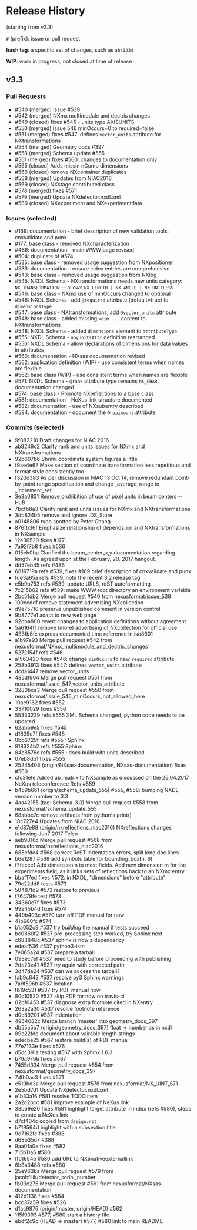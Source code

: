 
# Release History

(starting from v3.3)

**`#`** (prefix): issue or pull request

**hash tag**: a specific set of changes, such as `abc1234`

**WIP**: work in progress, not closed at time of release

## v3.3

### Pull Requests
* #540 (merged) issue #539
* #542 (merged) NXmx multimodule and dectris changes
* #549 (closed) fixes #545 - units type AXISUNITS
* #550 (merged) Issue 546 minOccurs=0 to required=false
* #551 (merged) fixes #547: defines ``vector_units`` attribute for NXtransformations
* #554 (merged) Geometry docs #397
* #558 (merged) Schema update #555
* #561 (merged) fixes #560: changes to documentation only
* #565 (closed) Adds missin nComp dimensions
* #566 (closed) remove NXcontainer duplicates
* #568 (merged) Updates from NIAC2016
* #569 (closed) NXstage contributed class
* #578 (merged) fixes #571
* #579 (merged) Update NXdetector.nxdl.xml
* #580 (closed) NXexperiment and NXexperimentdata

### Issues (selected)
* #169: documentation - brief description of new validation tools: cnxvalidate and punx
* #177: base class - removed NXcharacterization
* #486: documentation - main WWW page revised
* #504: duplicate of #574
* #535: base class - removed usage suggestion from NXpositioner
* #536: documentation - ensure index entries are comprehensive
* #543: base class - removed usage suggestion from NXlog
* #545: NXDL Schema - NXtransformations needs new units category: `NX_TRANSFORMATION` -- allows `NX_LENGTH | NX_ANGLE | NX_UNITLESS`
* #546: base class - NXmx use of minOccurs changed to optional
* #546: NXDL Schema - add `@required` attribute (default=true) to `dimensionsType`
* #547: base class - NXtransformations, add `@vector_units` attribute
* #548: base class - added missing `<dim ...` content to NXtransformations
* #548: NXDL Schema - added `dimensions` element to `attributeType` 
* #555: NXDL Schema - `anyUnitsAttr` definition rearranged
* #556: NXDL Schema - allow declarations of dimensions for data values in attributes
* #560: documentation - NXsas documentation revised
* #562: application definition (WIP) - use consistent terms when names are flexible
* #562: base class (WIP) - use consistent terms when names are flexible
* #571: NXDL Schema - `@rank` attribute type remains `NX_CHAR`, documentation changed
* #574: base class - Promote NXreflections to a base class
* #581: documentation - NeXus link structure documented
* #582: documentation - use of NXsubentry described
* #584: documentation - document the `@napimount` attribute

### Commits (selected)
* 9f082210 Draft changes for NIAC 2016
* ab9249c2 Clarify rank and units issues for NXmx and NXtransformations
* 92b607b6 Shrink coordinate system figures a little
* f9ae4e67 Make section of coordinate transformation less repetitous and format style consistently too
* f320d383 As per discussion in NIAC 13 Oct 14, remove redundant point-by-point range specification and change _average_range to _increment_set.
* 3e3a0831 Remove prohibition of use of pixel units in beam centers -- HJB
* 7bcfb8a3 Clarify rank and units issues for NXmx and NXtransformations
* 3db824b5 remove and ignore .DS_Store
* a0148806 typo spotted by Peter Chang
* 876fb36f Emphasize relationship of depends_on and NXtransformations in NXsample
* 12e36520 fixes #177
* 7a92f7b8 fixes #536
* 015eb0ba Clarified the beam_center_x,y documentation regarding length. As agreed upon at the February, 20, 2017 hangout.
* dd57eb45 refs #486
* 6819719a refs #539, fixes #169 brief description of cnxvalidate and punx
* fde3a65a refs #539, note the recent 3.2 release tag
* c5b9b753 refs #539, update URLS, reST autoformatting
* 7c215802 refs #539: make WWW root directory an environment variable
* 2bc51db2 Merge pull request #540 from nexusformat/issue_539
* 100ceddf remove statement advertising NXcollection
* d9e75710 preserve unpublished comment in version control
* 9b8777e1 adapt to new web page
* 92dba800 revert changes to application definitions without agreement
* 5a6164f1 remove (more) advertising of NXcollection for official use
* 433fb8fc express documented time reference in iso8601
* a1b97e93 Merge pull request #542 from nexusformat/NXmx_multimodule_and_dectris_changes
* 5272154f refs #546
* a1563420 fixes #546: change ``minOccurs`` to new ``required`` attribute
* 258b3913 fixes #547: defines ``vector_units`` attribute
* dcda1447 remove vector_units
* 485df904 Merge pull request #551 from nexusformat/issue_547_vector_units_attribute
* 3280bce3 Merge pull request #550 from nexusformat/issue_546_minOccurs_not_allowed_here
* 10ae9182 fixes #552
* 33710029 fixes #556
* 55333239 refs #555 XML Schema changed, python code needs to be updated
* 62abb9e5 fixes #545
* d1635e7f fixes #548
* 0bd6729f refs #555 : Sphinx
* 818324b2 refs #555 Sphinx
* 84c8576c refs #555 : docs build with units described
* 07eb8db1 fixes #555
* 25245408 (origin/NXsas-documentation, NXsas-documentation) fixes #560
* cfc31efe Added ub_matrix to NXsample as discussed on the 26.04.2017 NeXus teleconference Refs #559
* b459b661 (origin/schema_update_555) #555, #558: bumping NXDL version number to 3.3
* 4aa42155 (tag: Schema-3.3) Merge pull request #558 from nexusformat/schema_update_555
* 68abbc7c remove artifacts from python's print()
* 18c727e4 Updates from NIAC 2016
* e1d87e88 (origin/nxreflections_niac2016) NXreflections changes following Jun7 2017 Telco
* aeb9816c Merge pull request #568 from nexusformat/nxreflections_niac2016
* 685efde4 #568 correct ReST indentation errors, split long doc lines
* b6e1287 #568 add symbols table for bounding_box[n, 6]
* f7fecce1 Add dimension n to most fields. Add new dimension m for the experiments field, as it links sets of reflections back to an NXmx entry.
* bbaf17ed fixes #572: in NXDL, "dimensions" before "attribute"
* 79c22dd8 tests #573
* 50487fd9 #573 restore to previous
* f76479fe test #573
* 34360e7f fixes #573
* 99e45b4d fixes #574
* 449b403c #570 turn off PDF manual for now
* 41b660fc #574
* b1a052c9 #537 try *building* the manual if tests succeed
* bc0860f2 #537 pre-processing step worked, try Sphinx next
* c683848c #537 sphinx is now a dependency
* edeaf536 #537 python3-ism
* 7e065a24 #537 prepare a tarball
* 093ec7ef #537 need to study before proceeding with publishing
* 2de23e41 #537 try again with corrected path
* 3d47de24 #537 can we access the tarball?
* fab9c643 #537 resolve py3 Sphinx warnings
* 7a9f596b #537 location
* fb19c531 #537 try PDF manual now
* 80c10520 #537 skip PDF for now on travis-ci
* 02bf0453 #537 diagnose extra footnote cited in NXentry
* 263a2a30 #537 resolve footnote reference
* d0c89201 #537 indentation
* 4964082c Merge branch 'master' into geometry_docs_397
* db55a5b7 (origin/geometry_docs_397) float -> number as in nxdl
* 89c22fde document about vairable length strings
* edecbe25 #567 restore build(s) of PDF manual
* 77e7133e fixes #576
* d5dc391a testing #567 with Sphinx 1.6.3
* b79a976b fixes #567
* 7455d334 Merge pull request #554 from nexusformat/geometry_docs_397
* 7dfb0ac3 fixes #571
* e519bd3a Merge pull request #578 from nexusformat/NX_UINT_571
* 2e5bd7d1 Update NXdetector.nxdl.xml
* e1b33a16 #581 resolve TODO item
* 2a2c2bcc #581 improve example of NeXus link
* 33b59e20 fixes #581 highlight target attribute in index (refs #580), steps to create a NeXus link
* d7cf404c copied from ``design.rst``
* b719564d highlight with a subsection title
* 9e7162fc fixes #388
* d68b35d7 #388
* 9aa01a0e fixes #582
* 715b11a6 #580
* ffb1654e #580 add URL to NX5nativeexternallink
* 6b8a3488 refs #580
* 25e963ba Merge pull request #579 from jacobfilik/detector_serial_number
* fb03c275 Merge pull request #561 from nexusformat/NXsas-documentation
* 412b1138 fixes #584
* bcc37a59 fixes #526
* d1ac9876 (origin/master, origin/HEAD) #562
* 115f9393 #577, #580 start a history file
* ebdf2c9c (HEAD -> master) #577, #580 link to main README
